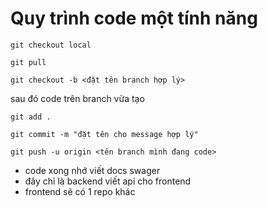 # Quy trình code một tính năng
`git checkout local`

`git pull`

`git checkout -b <đặt tên branch hợp lý>`

sau đó code trên branch vừa tạo

`git add .`

`git commit -m "đặt tên cho message hợp lý"`

`git push -u origin <tên branch mình đang code>`

- code xong nhớ viết docs swager
- đây chỉ là backend viết api cho frontend
- frontend sẽ có 1 repo khác
